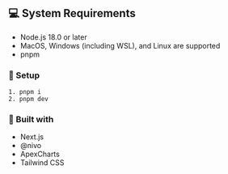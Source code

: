 ## :computer: System Requirements

- Node.js 18.0 or later
- MacOS, Windows (including WSL), and Linux are supported
- pnpm

### 🔧 Setup

```
1. pnpm i
2. pnpm dev
```

### :pushpin: Built with

- Next.js
- @nivo
- ApexCharts
- Tailwind CSS
